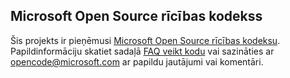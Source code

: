 ## <a name="microsoft-open-source-code-of-conduct"></a>Microsoft Open Source rīcības kodekss
Šis projekts ir pieņēmusi [Microsoft Open Source rīcības kodeksu](https://opensource.microsoft.com/codeofconduct/). Papildinformāciju skatiet sadaļā [FAQ veikt kodu](https://opensource.microsoft.com/codeofconduct/faq/) vai sazināties ar [opencode@microsoft.com](mailto:opencode@microsoft.com) ar papildu jautājumi vai komentāri.